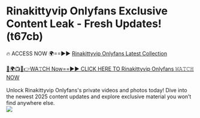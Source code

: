 # Rinakittyvip Onlyfans Exclusive Content Leak - Fresh Updates! (t67cb)

🔥 ACCESS NOW 🌍==►► <a href="https://tinyurl.com/kvy9nzfs" rel="nofollow">Rinakittyvip Onlyfans Latest Collection</a>
<br><br>
[🔴🌍📺📱👉WA𝚃CH Now==►► CLICK HERE TO Rinakittyvip Onlyfans 𝚆𝙰𝚃𝙲𝙷 NOW](https://tinyurl.com/kvy9nzfs)
<br><br>
Unlock Rinakittyvip Onlyfans's private videos and photos today! Dive into the newest 2025 content updates and explore exclusive material you won’t find anywhere else.
<br>
<a href="https://tinyurl.com/kvy9nzfs" rel="nofollow" data-target="animated-image.originalLink"><img src="https://camo.githubusercontent.com/8a4f000d20f83aca3bf7ec5f350d767afa0574a8a352519fd8cfa583a6f93a33/68747470733a2f2f692e696d6775722e636f6d2f644a486b345a712e676966" data-canonical-src="https://i.imgur.com/dJHk4Zq.gif" style="max-width: 100%; display: inline-block;" data-target="animated-image.originalImage"></a>
<br>
